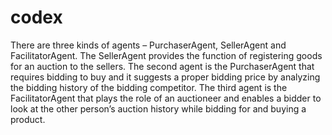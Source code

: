 # codex
 There are three kinds of agents – PurchaserAgent, SellerAgent and
FacilitatorAgent. 
    The SellerAgent provides the function of registering goods for an
auction to the sellers.
    The second agent is the PurchaserAgent that requires bidding
to buy and it suggests a proper bidding price by analyzing the bidding history of the
bidding competitor. 
    The third agent is the FacilitatorAgent that plays the role of an
auctioneer and enables a bidder to look at the other person’s auction history while
bidding for and buying a product.
